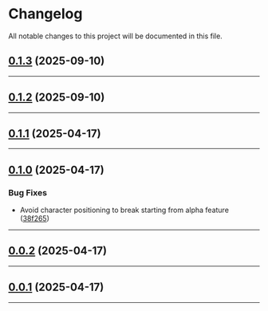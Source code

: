 <!--- BEGIN HEADER -->
# Changelog

All notable changes to this project will be documented in this file.
<!--- END HEADER -->

## [0.1.3](https://github.com/kristos80/password-generator/compare/v0.1.2...v0.1.3) (2025-09-10)


---

## [0.1.2](https://github.com/kristos80/password-generator/compare/v0.1.1...v0.1.2) (2025-09-10)


---

## [0.1.1](https://github.com/kristos80/password-generator/compare/v0.1.0...v0.1.1) (2025-04-17)


---

## [0.1.0](https://github.com/kristos80/password-generator/compare/v0.0.2...v0.1.0) (2025-04-17)

### Bug Fixes

* Avoid character positioning to break starting from alpha feature ([38f265](https://github.com/kristos80/password-generator/commit/38f265fd94775c00ae58906546c06c24330dc63e))


---

## [0.0.2](https://github.com/kristos80/password-generator/compare/v0.0.1...v0.0.2) (2025-04-17)


---

## [0.0.1](https://github.com/kristos80/password-generator/compare/0.0.0...v0.0.1) (2025-04-17)


---


